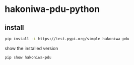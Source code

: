 # hakoniwa-pdu-python

## install

```bash
pip install -i https://test.pypi.org/simple hakoniwa-pdu
```

show the installed version

```bash
pip show hakoniwa-pdu
```
